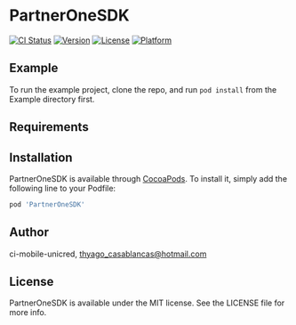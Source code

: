 # PartnerOneSDK

[![CI Status](https://img.shields.io/travis/ci-mobile-unicred/PartnerOneSDK.svg?style=flat)](https://travis-ci.org/ci-mobile-unicred/PartnerOneSDK)
[![Version](https://img.shields.io/cocoapods/v/PartnerOneSDK.svg?style=flat)](https://cocoapods.org/pods/PartnerOneSDK)
[![License](https://img.shields.io/cocoapods/l/PartnerOneSDK.svg?style=flat)](https://cocoapods.org/pods/PartnerOneSDK)
[![Platform](https://img.shields.io/cocoapods/p/PartnerOneSDK.svg?style=flat)](https://cocoapods.org/pods/PartnerOneSDK)

## Example

To run the example project, clone the repo, and run `pod install` from the Example directory first.

## Requirements

## Installation

PartnerOneSDK is available through [CocoaPods](https://cocoapods.org). To install
it, simply add the following line to your Podfile:

```ruby
pod 'PartnerOneSDK'
```

## Author

ci-mobile-unicred, thyago_casablancas@hotmail.com

## License

PartnerOneSDK is available under the MIT license. See the LICENSE file for more info.

